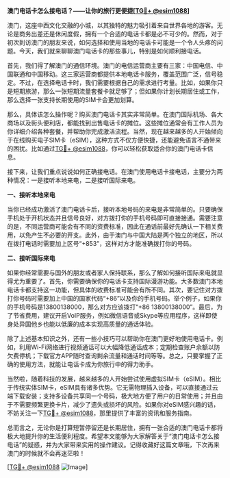 **澳门电话卡怎么接电话？——让你的旅行更便捷[[TG💪+ @esim1088](https://t.me/s/esim1088)]**

澳门，这座中西文化交融的小城，以其独特的魅力吸引着来自世界各地的游客。无论是商务出差还是休闲度假，拥有一个合适的电话卡都是必不可少的。然而，对于初次到访澳门的朋友来说，如何选择和使用当地的电话卡可能是一个令人头疼的问题。今天，我们就来聊聊澳门电话卡的那些事儿，特别是如何顺利接电话。

首先，我们得了解澳门的通信环境。澳门的电信运营商主要有三家：中国电信、中国联通和中国移动。这三家运营商都提供本地电话卡服务，覆盖范围广泛，信号稳定。不过，在选择电话卡时，我们需要根据自己的需求进行考量。比如，如果你只是短期旅游，那么一张短期流量套餐卡就足够了；但如果你计划长期居住或工作，那么选择一张支持长期使用的SIM卡会更加划算。

那么，具体该怎么操作呢？购买澳门电话卡其实非常简单。在澳门国际机场、各大商场以及街头便利店，都能找到出售电话卡的摊位。这些摊位通常会有工作人员为你详细介绍各种套餐，并帮助你完成激活流程。当然，现在越来越多的人开始倾向于在线购买电子SIM卡（eSIM），这种方式不仅方便快捷，还能避免语言不通带来的困扰。比如通过[TG💪+ @esim1088](https://t.me/s/esim1088)，你可以轻松获取适合你的澳门电话卡信息。

接下来，让我们重点说说如何正确接电话。在澳门使用电话卡接电话，主要分为两种情况：一是接听本地来电，二是接听国际来电。

**一、接听本地来电**

当你已经成功激活了澳门电话卡后，接听本地号码的来电是非常简单的。只要确保手机处于开机状态并且信号良好，对方拨打你的手机号码即可直接接通。需要注意的是，不同运营商可能会有不同的资费标准，因此在通话前最好先确认一下相关费用，以免产生不必要的开支。此外，由于澳门与中国大陆是两个独立的地区，所以在拨打电话时需要加上区号“+853”，这样对方才能准确拨打你的号码。

**二、接听国际来电**

如果你经常需要与国外的朋友或者家人保持联系，那么了解如何接听国际来电就显得尤为重要了。首先，你需要确保你的电话卡支持国际漫游功能。大多数澳门本地电话卡都支持这一功能，但具体的收费标准可能会有所不同。其次，要记住对方拨打你号码时需要加上中国的国家代码“+86”以及你的手机号码。举个例子，如果你的手机号码是13800138000，那么对方应该拨打“+86 13800138000”。最后，为了节省费用，建议开启VoIP服务，例如微信语音或Skype等应用程序，这样即使身处异国他乡也能以低廉的成本实现高质量的通话体验。

除了上述基本知识之外，还有一些小技巧可以帮助你在澳门更好地使用电话卡。例如，利用Wi-Fi网络进行视频通话可以大幅降低通话成本；定期检查账户余额以防欠费停机；下载官方APP随时查询剩余流量和通话时间等等。总之，只要掌握了正确的使用方法，就能让电话卡成为你旅行中的得力助手。

当然啦，随着科技的发展，越来越多的人开始尝试使用虚拟SIM卡（eSIM）。相比于传统实体SIM卡，eSIM具有诸多优势。它无需物理插入设备，可以直接通过云端下载安装；支持多设备共享同一个号码，极大地方便了用户的日常使用；并且由于不需要频繁更换卡片，减少了遗失或损坏的风险。如果你对eSIM感兴趣的话，不妨关注一下[TG💪+ @esim1088](https://t.me/s/esim1088)，那里提供了丰富的资讯和服务指南。

总而言之，无论你是打算短暂停留还是长期居住，拥有一张合适的澳门电话卡都将极大地提升你的生活便利程度。希望本文能够为大家解答关于“澳门电话卡怎么接电话”的疑惑，并为大家带来实用的操作建议。记得收藏好这篇文章哦，下次再来澳门的时候就不会再迷茫啦！

[[TG💪+ @esim1088](https://t.me/s/esim1088) ![Image](https://i.postimg.cc/4NQfJmqS/Snipaste-2025-05-13-00-14-12.png)]